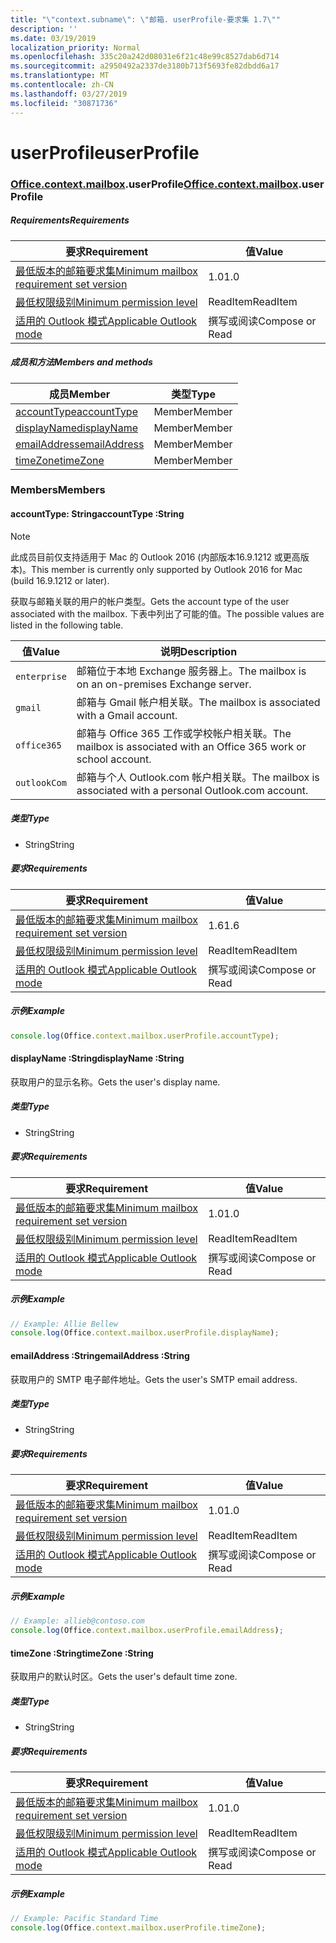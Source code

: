 ```yaml
---
title: "\"context.subname\": \"邮箱. userProfile-要求集 1.7\""
description: ''
ms.date: 03/19/2019
localization_priority: Normal
ms.openlocfilehash: 335c20a242d08031e6f21c48e99c8527dab6d714
ms.sourcegitcommit: a2950492a2337de3180b713f5693fe82dbdd6a17
ms.translationtype: MT
ms.contentlocale: zh-CN
ms.lasthandoff: 03/27/2019
ms.locfileid: "30871736"
---
```

# <a name="userprofile"></a><span data-ttu-id="cd354-102">userProfile</span><span class="sxs-lookup"><span data-stu-id="cd354-102">userProfile</span></span>

### <a name="officeofficemdcontextofficecontextmdmailboxofficecontextmailboxmduserprofile"></a><span data-ttu-id="cd354-103">[Office](Office.md)[.context](Office.context.md)[.mailbox](Office.context.mailbox.md).userProfile</span><span class="sxs-lookup"><span data-stu-id="cd354-103">[Office](Office.md)[.context](Office.context.md)[.mailbox](Office.context.mailbox.md).userProfile</span></span>

##### <a name="requirements"></a><span data-ttu-id="cd354-104">Requirements</span><span class="sxs-lookup"><span data-stu-id="cd354-104">Requirements</span></span>

|<span data-ttu-id="cd354-105">要求</span><span class="sxs-lookup"><span data-stu-id="cd354-105">Requirement</span></span>| <span data-ttu-id="cd354-106">值</span><span class="sxs-lookup"><span data-stu-id="cd354-106">Value</span></span>|
|---|---|
|[<span data-ttu-id="cd354-107">最低版本的邮箱要求集</span><span class="sxs-lookup"><span data-stu-id="cd354-107">Minimum mailbox requirement set version</span></span>](/office/dev/add-ins/reference/requirement-sets/outlook-api-requirement-sets)| <span data-ttu-id="cd354-108">1.0</span><span class="sxs-lookup"><span data-stu-id="cd354-108">1.0</span></span>|
|[<span data-ttu-id="cd354-109">最低权限级别</span><span class="sxs-lookup"><span data-stu-id="cd354-109">Minimum permission level</span></span>](/outlook/add-ins/understanding-outlook-add-in-permissions)| <span data-ttu-id="cd354-110">ReadItem</span><span class="sxs-lookup"><span data-stu-id="cd354-110">ReadItem</span></span>|
|[<span data-ttu-id="cd354-111">适用的 Outlook 模式</span><span class="sxs-lookup"><span data-stu-id="cd354-111">Applicable Outlook mode</span></span>](/outlook/add-ins/#extension-points)| <span data-ttu-id="cd354-112">撰写或阅读</span><span class="sxs-lookup"><span data-stu-id="cd354-112">Compose or Read</span></span>|

##### <a name="members-and-methods"></a><span data-ttu-id="cd354-113">成员和方法</span><span class="sxs-lookup"><span data-stu-id="cd354-113">Members and methods</span></span>

| <span data-ttu-id="cd354-114">成员</span><span class="sxs-lookup"><span data-stu-id="cd354-114">Member</span></span> | <span data-ttu-id="cd354-115">类型</span><span class="sxs-lookup"><span data-stu-id="cd354-115">Type</span></span> |
|--------|------|
| [<span data-ttu-id="cd354-116">accountType</span><span class="sxs-lookup"><span data-stu-id="cd354-116">accountType</span></span>](#accounttype-string) | <span data-ttu-id="cd354-117">Member</span><span class="sxs-lookup"><span data-stu-id="cd354-117">Member</span></span> |
| [<span data-ttu-id="cd354-118">displayName</span><span class="sxs-lookup"><span data-stu-id="cd354-118">displayName</span></span>](#displayname-string) | <span data-ttu-id="cd354-119">Member</span><span class="sxs-lookup"><span data-stu-id="cd354-119">Member</span></span> |
| [<span data-ttu-id="cd354-120">emailAddress</span><span class="sxs-lookup"><span data-stu-id="cd354-120">emailAddress</span></span>](#emailaddress-string) | <span data-ttu-id="cd354-121">Member</span><span class="sxs-lookup"><span data-stu-id="cd354-121">Member</span></span> |
| [<span data-ttu-id="cd354-122">timeZone</span><span class="sxs-lookup"><span data-stu-id="cd354-122">timeZone</span></span>](#timezone-string) | <span data-ttu-id="cd354-123">Member</span><span class="sxs-lookup"><span data-stu-id="cd354-123">Member</span></span> |

### <a name="members"></a><span data-ttu-id="cd354-124">Members</span><span class="sxs-lookup"><span data-stu-id="cd354-124">Members</span></span>

####  <a name="accounttype-string"></a><span data-ttu-id="cd354-125">accountType: String</span><span class="sxs-lookup"><span data-stu-id="cd354-125">accountType :String</span></span>

> [!NOTE]
> <span data-ttu-id="cd354-126">此成员目前仅支持适用于 Mac 的 Outlook 2016 (内部版本16.9.1212 或更高版本)。</span><span class="sxs-lookup"><span data-stu-id="cd354-126">This member is currently only supported by Outlook 2016 for Mac (build 16.9.1212 or later).</span></span>

<span data-ttu-id="cd354-127">获取与邮箱关联的用户的帐户类型。</span><span class="sxs-lookup"><span data-stu-id="cd354-127">Gets the account type of the user associated with the mailbox.</span></span> <span data-ttu-id="cd354-128">下表中列出了可能的值。</span><span class="sxs-lookup"><span data-stu-id="cd354-128">The possible values are listed in the following table.</span></span>

| <span data-ttu-id="cd354-129">值</span><span class="sxs-lookup"><span data-stu-id="cd354-129">Value</span></span> | <span data-ttu-id="cd354-130">说明</span><span class="sxs-lookup"><span data-stu-id="cd354-130">Description</span></span> |
|-------|-------------|
| `enterprise` | <span data-ttu-id="cd354-131">邮箱位于本地 Exchange 服务器上。</span><span class="sxs-lookup"><span data-stu-id="cd354-131">The mailbox is on an on-premises Exchange server.</span></span> |
| `gmail` | <span data-ttu-id="cd354-132">邮箱与 Gmail 帐户相关联。</span><span class="sxs-lookup"><span data-stu-id="cd354-132">The mailbox is associated with a Gmail account.</span></span> |
| `office365` | <span data-ttu-id="cd354-133">邮箱与 Office 365 工作或学校帐户相关联。</span><span class="sxs-lookup"><span data-stu-id="cd354-133">The mailbox is associated with an Office 365 work or school account.</span></span> |
| `outlookCom` | <span data-ttu-id="cd354-134">邮箱与个人 Outlook.com 帐户相关联。</span><span class="sxs-lookup"><span data-stu-id="cd354-134">The mailbox is associated with a personal Outlook.com account.</span></span> |

##### <a name="type"></a><span data-ttu-id="cd354-135">类型</span><span class="sxs-lookup"><span data-stu-id="cd354-135">Type</span></span>

*   <span data-ttu-id="cd354-136">String</span><span class="sxs-lookup"><span data-stu-id="cd354-136">String</span></span>

##### <a name="requirements"></a><span data-ttu-id="cd354-137">要求</span><span class="sxs-lookup"><span data-stu-id="cd354-137">Requirements</span></span>

|<span data-ttu-id="cd354-138">要求</span><span class="sxs-lookup"><span data-stu-id="cd354-138">Requirement</span></span>| <span data-ttu-id="cd354-139">值</span><span class="sxs-lookup"><span data-stu-id="cd354-139">Value</span></span>|
|---|---|
|[<span data-ttu-id="cd354-140">最低版本的邮箱要求集</span><span class="sxs-lookup"><span data-stu-id="cd354-140">Minimum mailbox requirement set version</span></span>](/office/dev/add-ins/reference/requirement-sets/outlook-api-requirement-sets)| <span data-ttu-id="cd354-141">1.6</span><span class="sxs-lookup"><span data-stu-id="cd354-141">1.6</span></span> |
|[<span data-ttu-id="cd354-142">最低权限级别</span><span class="sxs-lookup"><span data-stu-id="cd354-142">Minimum permission level</span></span>](/outlook/add-ins/understanding-outlook-add-in-permissions)| <span data-ttu-id="cd354-143">ReadItem</span><span class="sxs-lookup"><span data-stu-id="cd354-143">ReadItem</span></span>|
|[<span data-ttu-id="cd354-144">适用的 Outlook 模式</span><span class="sxs-lookup"><span data-stu-id="cd354-144">Applicable Outlook mode</span></span>](/outlook/add-ins/#extension-points)| <span data-ttu-id="cd354-145">撰写或阅读</span><span class="sxs-lookup"><span data-stu-id="cd354-145">Compose or Read</span></span>|

##### <a name="example"></a><span data-ttu-id="cd354-146">示例</span><span class="sxs-lookup"><span data-stu-id="cd354-146">Example</span></span>

```javascript
console.log(Office.context.mailbox.userProfile.accountType);
```

####  <a name="displayname-string"></a><span data-ttu-id="cd354-147">displayName :String</span><span class="sxs-lookup"><span data-stu-id="cd354-147">displayName :String</span></span>

<span data-ttu-id="cd354-148">获取用户的显示名称。</span><span class="sxs-lookup"><span data-stu-id="cd354-148">Gets the user's display name.</span></span>

##### <a name="type"></a><span data-ttu-id="cd354-149">类型</span><span class="sxs-lookup"><span data-stu-id="cd354-149">Type</span></span>

*   <span data-ttu-id="cd354-150">String</span><span class="sxs-lookup"><span data-stu-id="cd354-150">String</span></span>

##### <a name="requirements"></a><span data-ttu-id="cd354-151">要求</span><span class="sxs-lookup"><span data-stu-id="cd354-151">Requirements</span></span>

|<span data-ttu-id="cd354-152">要求</span><span class="sxs-lookup"><span data-stu-id="cd354-152">Requirement</span></span>| <span data-ttu-id="cd354-153">值</span><span class="sxs-lookup"><span data-stu-id="cd354-153">Value</span></span>|
|---|---|
|[<span data-ttu-id="cd354-154">最低版本的邮箱要求集</span><span class="sxs-lookup"><span data-stu-id="cd354-154">Minimum mailbox requirement set version</span></span>](/office/dev/add-ins/reference/requirement-sets/outlook-api-requirement-sets)| <span data-ttu-id="cd354-155">1.0</span><span class="sxs-lookup"><span data-stu-id="cd354-155">1.0</span></span>|
|[<span data-ttu-id="cd354-156">最低权限级别</span><span class="sxs-lookup"><span data-stu-id="cd354-156">Minimum permission level</span></span>](/outlook/add-ins/understanding-outlook-add-in-permissions)| <span data-ttu-id="cd354-157">ReadItem</span><span class="sxs-lookup"><span data-stu-id="cd354-157">ReadItem</span></span>|
|[<span data-ttu-id="cd354-158">适用的 Outlook 模式</span><span class="sxs-lookup"><span data-stu-id="cd354-158">Applicable Outlook mode</span></span>](/outlook/add-ins/#extension-points)| <span data-ttu-id="cd354-159">撰写或阅读</span><span class="sxs-lookup"><span data-stu-id="cd354-159">Compose or Read</span></span>|

##### <a name="example"></a><span data-ttu-id="cd354-160">示例</span><span class="sxs-lookup"><span data-stu-id="cd354-160">Example</span></span>

```javascript
// Example: Allie Bellew
console.log(Office.context.mailbox.userProfile.displayName);
```

####  <a name="emailaddress-string"></a><span data-ttu-id="cd354-161">emailAddress :String</span><span class="sxs-lookup"><span data-stu-id="cd354-161">emailAddress :String</span></span>

<span data-ttu-id="cd354-162">获取用户的 SMTP 电子邮件地址。</span><span class="sxs-lookup"><span data-stu-id="cd354-162">Gets the user's SMTP email address.</span></span>

##### <a name="type"></a><span data-ttu-id="cd354-163">类型</span><span class="sxs-lookup"><span data-stu-id="cd354-163">Type</span></span>

*   <span data-ttu-id="cd354-164">String</span><span class="sxs-lookup"><span data-stu-id="cd354-164">String</span></span>

##### <a name="requirements"></a><span data-ttu-id="cd354-165">要求</span><span class="sxs-lookup"><span data-stu-id="cd354-165">Requirements</span></span>

|<span data-ttu-id="cd354-166">要求</span><span class="sxs-lookup"><span data-stu-id="cd354-166">Requirement</span></span>| <span data-ttu-id="cd354-167">值</span><span class="sxs-lookup"><span data-stu-id="cd354-167">Value</span></span>|
|---|---|
|[<span data-ttu-id="cd354-168">最低版本的邮箱要求集</span><span class="sxs-lookup"><span data-stu-id="cd354-168">Minimum mailbox requirement set version</span></span>](/office/dev/add-ins/reference/requirement-sets/outlook-api-requirement-sets)| <span data-ttu-id="cd354-169">1.0</span><span class="sxs-lookup"><span data-stu-id="cd354-169">1.0</span></span>|
|[<span data-ttu-id="cd354-170">最低权限级别</span><span class="sxs-lookup"><span data-stu-id="cd354-170">Minimum permission level</span></span>](/outlook/add-ins/understanding-outlook-add-in-permissions)| <span data-ttu-id="cd354-171">ReadItem</span><span class="sxs-lookup"><span data-stu-id="cd354-171">ReadItem</span></span>|
|[<span data-ttu-id="cd354-172">适用的 Outlook 模式</span><span class="sxs-lookup"><span data-stu-id="cd354-172">Applicable Outlook mode</span></span>](/outlook/add-ins/#extension-points)| <span data-ttu-id="cd354-173">撰写或阅读</span><span class="sxs-lookup"><span data-stu-id="cd354-173">Compose or Read</span></span>|

##### <a name="example"></a><span data-ttu-id="cd354-174">示例</span><span class="sxs-lookup"><span data-stu-id="cd354-174">Example</span></span>

```javascript
// Example: allieb@contoso.com
console.log(Office.context.mailbox.userProfile.emailAddress);
```

####  <a name="timezone-string"></a><span data-ttu-id="cd354-175">timeZone :String</span><span class="sxs-lookup"><span data-stu-id="cd354-175">timeZone :String</span></span>

<span data-ttu-id="cd354-176">获取用户的默认时区。</span><span class="sxs-lookup"><span data-stu-id="cd354-176">Gets the user's default time zone.</span></span>

##### <a name="type"></a><span data-ttu-id="cd354-177">类型</span><span class="sxs-lookup"><span data-stu-id="cd354-177">Type</span></span>

*   <span data-ttu-id="cd354-178">String</span><span class="sxs-lookup"><span data-stu-id="cd354-178">String</span></span>

##### <a name="requirements"></a><span data-ttu-id="cd354-179">要求</span><span class="sxs-lookup"><span data-stu-id="cd354-179">Requirements</span></span>

|<span data-ttu-id="cd354-180">要求</span><span class="sxs-lookup"><span data-stu-id="cd354-180">Requirement</span></span>| <span data-ttu-id="cd354-181">值</span><span class="sxs-lookup"><span data-stu-id="cd354-181">Value</span></span>|
|---|---|
|[<span data-ttu-id="cd354-182">最低版本的邮箱要求集</span><span class="sxs-lookup"><span data-stu-id="cd354-182">Minimum mailbox requirement set version</span></span>](/office/dev/add-ins/reference/requirement-sets/outlook-api-requirement-sets)| <span data-ttu-id="cd354-183">1.0</span><span class="sxs-lookup"><span data-stu-id="cd354-183">1.0</span></span>|
|[<span data-ttu-id="cd354-184">最低权限级别</span><span class="sxs-lookup"><span data-stu-id="cd354-184">Minimum permission level</span></span>](/outlook/add-ins/understanding-outlook-add-in-permissions)| <span data-ttu-id="cd354-185">ReadItem</span><span class="sxs-lookup"><span data-stu-id="cd354-185">ReadItem</span></span>|
|[<span data-ttu-id="cd354-186">适用的 Outlook 模式</span><span class="sxs-lookup"><span data-stu-id="cd354-186">Applicable Outlook mode</span></span>](/outlook/add-ins/#extension-points)| <span data-ttu-id="cd354-187">撰写或阅读</span><span class="sxs-lookup"><span data-stu-id="cd354-187">Compose or Read</span></span>|

##### <a name="example"></a><span data-ttu-id="cd354-188">示例</span><span class="sxs-lookup"><span data-stu-id="cd354-188">Example</span></span>

```javascript
// Example: Pacific Standard Time
console.log(Office.context.mailbox.userProfile.timeZone);
```

